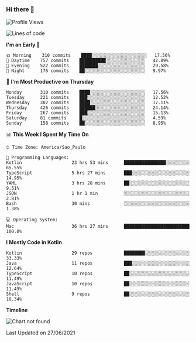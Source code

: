 ### Hi there 👋

<!--
**fernandonogueira/fernandonogueira** is a ✨ _special_ ✨ repository because its `README.md` (this file) appears on your GitHub profile.

Here are some ideas to get you started:

- 🔭 I’m currently working on ...
- 🌱 I’m currently learning ...
- 👯 I’m looking to collaborate on ...
- 🤔 I’m looking for help with ...
- 💬 Ask me about ...
- 📫 How to reach me: ...
- 😄 Pronouns: ...
- ⚡ Fun fact: ...
-->

<!--START_SECTION:waka-->
![Profile Views](http://img.shields.io/badge/Profile%20Views-3-blue)

![Lines of code](https://img.shields.io/badge/From%20Hello%20World%20I%27ve%20Written-568027%20lines%20of%20code-blue)

**I'm an Early 🐤** 

```text
🌞 Morning    310 commits    ████░░░░░░░░░░░░░░░░░░░░░   17.56% 
🌆 Daytime    757 commits    ██████████░░░░░░░░░░░░░░░   42.89% 
🌃 Evening    522 commits    ███████░░░░░░░░░░░░░░░░░░   29.58% 
🌙 Night      176 commits    ██░░░░░░░░░░░░░░░░░░░░░░░   9.97%

```
📅 **I'm Most Productive on Thursday** 

```text
Monday       310 commits    ████░░░░░░░░░░░░░░░░░░░░░   17.56% 
Tuesday      221 commits    ███░░░░░░░░░░░░░░░░░░░░░░   12.52% 
Wednesday    302 commits    ████░░░░░░░░░░░░░░░░░░░░░   17.11% 
Thursday     426 commits    ██████░░░░░░░░░░░░░░░░░░░   24.14% 
Friday       267 commits    ███░░░░░░░░░░░░░░░░░░░░░░   15.13% 
Saturday     81 commits     █░░░░░░░░░░░░░░░░░░░░░░░░   4.59% 
Sunday       158 commits    ██░░░░░░░░░░░░░░░░░░░░░░░   8.95%

```


📊 **This Week I Spent My Time On** 

```text
⌚︎ Time Zone: America/Sao_Paulo

💬 Programming Languages: 
Kotlin                   23 hrs 53 mins      ████████████████░░░░░░░░░   65.55% 
TypeScript               5 hrs 27 mins       ███░░░░░░░░░░░░░░░░░░░░░░   14.95% 
YAML                     3 hrs 28 mins       ██░░░░░░░░░░░░░░░░░░░░░░░   9.51% 
JSON                     1 hr 1 min          ░░░░░░░░░░░░░░░░░░░░░░░░░   2.81% 
Bash                     30 mins             ░░░░░░░░░░░░░░░░░░░░░░░░░   1.38%

💻 Operating System: 
Mac                      36 hrs 27 mins      █████████████████████████   100.0%

```

**I Mostly Code in Kotlin** 

```text
Kotlin                   29 repos            ████████░░░░░░░░░░░░░░░░░   33.33% 
Java                     11 repos            ███░░░░░░░░░░░░░░░░░░░░░░   12.64% 
TypeScript               10 repos            ██░░░░░░░░░░░░░░░░░░░░░░░   11.49% 
JavaScript               10 repos            ██░░░░░░░░░░░░░░░░░░░░░░░   11.49% 
Shell                    9 repos             ██░░░░░░░░░░░░░░░░░░░░░░░   10.34%

```


**Timeline**

![Chart not found](https://raw.githubusercontent.com/fernandonogueira/fernandonogueira/master/charts/bar_graph.png) 


 Last Updated on 27/06/2021
<!--END_SECTION:waka-->
